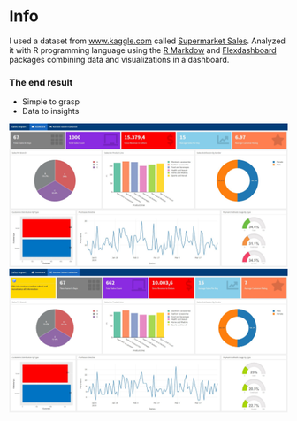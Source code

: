 # Info

I used a dataset from www.kaggle.com called [Supermarket Sales](https://www.kaggle.com/aungpyaeap/supermarket-sales). 
Analyzed it with R programming language using the [R Markdow](https://rmarkdown.rstudio.com/)  and [Flexdashboard](https://rmarkdown.rstudio.com/flexdashboard/index.html) packages combining data and visualizations in a dashboard.  

### The end result
* Simple to grasp 
* Data to insights

![Dashboard 1 pic](https://github.com/doggaki/auto_sales_report/blob/master/code/dash_01.jpg)
![Dashboard 1 pic](https://github.com/doggaki/auto_sales_report/blob/master/code/dash_02.jpg)

